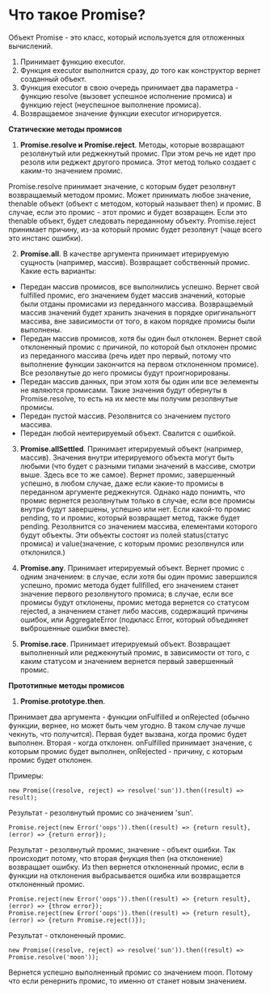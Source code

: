 # Что такое Promise?

Объект Promise - это класс, который используется для отложенных вычислений.

1. Принимает функцию executor.
2. Функция executor выполнится сразу, до того как конструктор вернет созданный объект.
3. Функция executor в свою очередь принимает два параметра - функцию resolve (вызовет успешное исполнение промиса) и функцию reject (неуспешное выполнение промиса).
4. Возвращаемое значение функции executor игнорируется.

**Статические методы промисов**

1. **Promise.resolve и Promise.reject**. Методы, которые возвращают резолвнутый или реджекнутый промис. При этом речь не идет про резолв или реджект другого промиса. Этот метод только создает с каким-то значением промис.

Promise.resolve принимает значение, с которым будет резолвнут возвращаемый методом промис. Может принимать любое значение, thenable объект (объект с методом, который называет then) и промис. В случае, если это промис - этот промис и будет возвращен. Если это thenable объект, будет следовать переданному объекту.
Promise.reject принимает причину, из-за который промис будет резолвнут (чаще всего это инстанс ошибки).


2. **Promise.all**. В качестве аргумента принимает итерируемую сущность (например, массив). Возвращает собственный промис. Какие есть варианты:
 - Передан массив промисов, все выполнились успешно. Вернет свой fulfilled промис, его значением будет массив значений, которые были отданы промисами из переданного массива. Возвращаемый массив значений будет хранить значения в порядке оригинальногт массива, вне зависимости от того, в каком порядке промисы были выполнены.
 - Передан массив промисов, хотя бы один был отклонен. Вернет свой отклоненный промис с причиной, по которой был отклонен промис из переданного массива (речь идет про первый, потому что выполнение функции закончится на первом отклоненном промисе). Все резолвнутые до него промисы будут проигнорированы.
 - Передан массив данных, при этом хотя бы один или все эелементы не являются промисами. Такие значения будут обернуты в Promise.resolve, то есть на их месте мы получим резолвнутые промисы.
 - Передан пустой массив. Резолвнится со значением пустого массива.
 - Передан любой неитерируемый объект. Свалится с ошибкой.

3. **Promise.allSettled**. Принимает итерируемый объект (например, массив). Значения внутри итерируемого объекта могут быть любыми (что будет с разными типами значений в массиве, смотри выше. Здесь все то же самое). Вернет промис, завершенный успешно, в любом случае, даже если какие-то промисы в переданном аргументе реджекнутся. Однако надо понимть, что промис вернется резолвнутым только в случае, если все промисы внутри будут завершены, успешно или нет. Если какой-то промис pending, то и промис, который возвращает метод, также будет pending. Резолвнится со значением массива, елементами которого будут объекты. Эти объекты состоят из полей status(статус промиса) и value(значение, с которым промис резолвнулся или отклонился.)

4. **Promise.any**. Принимает итерируемый объект. Вернет промис с одним значением: в случае, если хотя бы один промис завершился успешно, промис метода будет fullfilled, его значением станет значение первого резолвнутого промиса; в случае, если все промисы будут отклонены, промис метода вернется со статусом rejected, а значением станет либо массив, содержащий причины ошибок, или AggregateError (подкласс Error, который объединяет выброшенные ошибки вместе).

5. **Promise.race**. Принимает итерируемый объект. Возвращает выполненный или реджекнутый промис, в зависимости от того, с каким статусом и значением вернется первый завершенный промис.

**Прототипные методы промисов**

1. **Promise.prototype.then**.

Принимает два аргумента - функции onFulfilled и onRejected (обычно функции, вернее, но может быть чем угодно. В таком случае лучше чекнуть, что получится). Первая будет вызвана, когда промис будет выполнен. Вторая - когда отклонен. onFulfilled принимает значение, с которым промис будет выполнен, onRejected - причину, с которым промис будет отклонен.

Примеры:

```
new Promise((resolve, reject) => resolve('sun')).then((result) => result);
```

Результат - резолвнутый промис со значением 'sun'.

```
Promise.reject(new Error('oops')).then((result) => {return result}, (error) => {return error});
```
Результат - резолвнутый промис, значение - объект ошибки. Так происходит потому, что вторая фнукция then (на отклонение) возвращает ошибку. Из then вернется отклоненный промис, если в функции на отклонения выбрасывается ошибка или возвращается отклоненный промис.

```
Promise.reject(new Error('oops')).then((result) => {return result}, (error) => {throw error});
Promise.reject(new Error('oops')).then((result) => {return result}, (error) => {return Promise.reject()});
```

Результат - отклоненный промис. 

```
new Promise((resolve, reject) => resolve('sun')).then((result) => Promise.resolve('moon'));
```

Вернется успешно выполненный промис со значением moon. Потому что если ренернить промис, то именно от станет новым значением.
